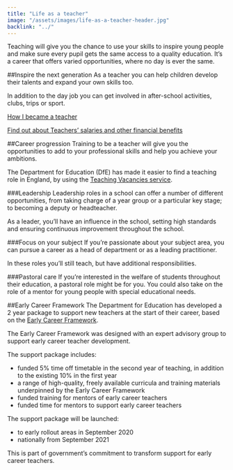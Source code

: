 ```yaml
---
title: "Life as a teacher"
image: "/assets/images/life-as-a-teacher-header.jpg"
backlink: "../"
---
```


<div class="jumbotron" markdown="1">
  Teaching will give you the chance to use your skills to inspire young people and make sure every pupil gets the same access to a quality education.  It’s a career that offers varied opportunities, where no day is ever the same.
</div>

##Inspire the next generation
As a teacher you can help children develop their talents and expand your own skills too.

In addition to the day job you can get involved in after-school activities, clubs, trips or sport.

[How I became a teacher](./real-stories "internal")

[Find out about Teachers’ salaries and other financial benefits](./teachers-salaries-and-benefits "internal")

##Career progression
Training to be a teacher will give you the opportunities to add to your professional skills and help you achieve your ambitions.

The Department for Education (DfE) has made it easier to find a teaching role in England, by using the [Teaching Vacancies service](https://teaching-vacancies.service.gov.uk/ "external-inline").

###Leadership
Leadership roles in a school can offer a number of different opportunities, from taking charge of a year group or a particular key stage; to becoming a deputy or headteacher.

As a leader, you’ll have an influence in the school, setting high standards and ensuring continuous improvement throughout the school.

###Focus on your subject
If you’re passionate about your subject area, you can pursue a career as a head of department or as a leading practitioner.  

In these roles you’ll still teach, but have additional responsibilities.

###Pastoral care
If you’re interested in the welfare of students throughout their education, a pastoral role might be for you. You could also take on the role of a mentor for young people with special educational needs.

##Early Career Framework
The Department for Education has developed a 2 year package to support new teachers at the start of their career, based on the [Early Career Framework](https://www.gov.uk/government/publications/supporting-early-career-teachers "external-inline").

The Early Career Framework was designed with an expert advisory group to support early career teacher development.

The support package includes:

  - funded 5% time off timetable in the second year of teaching, in addition to the existing 10% in the first year
  - a range of high-quality, freely available curricula and training materials underpinned by the Early Career Framework
  - funded training for mentors of early career teachers
  - funded time for mentors to support early career teachers

The support package will be launched:

  - to early rollout areas in September 2020
  - nationally from September 2021

This is part of government’s commitment to transform support for early career teachers.

